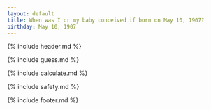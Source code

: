 ```yaml
---
layout: default
title: When was I or my baby conceived if born on May 10, 1907?
birthday: May 10, 1907
---
```


{% include header.md %}

{% include guess.md %}

{% include calculate.md %}

{% include safety.md %}

{% include footer.md %}



